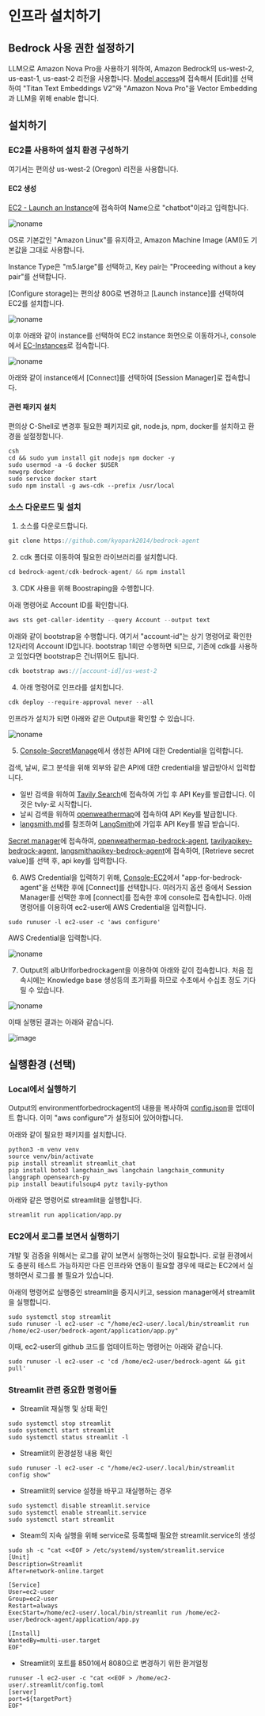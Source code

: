 # 인프라 설치하기

## Bedrock 사용 권한 설정하기

LLM으로 Amazon Nova Pro을 사용하기 위하여, Amazon Bedrock의 us-west-2, us-east-1, us-east-2 리전을 사용합니다. [Model access](https://us-west-2.console.aws.amazon.com/bedrock/home?region=us-west-2#/modelaccess)에 접속해서 [Edit]를 선택하여 "Titan Text Embeddings V2"와 "Amazon Nova Pro"을 Vector Embedding과 LLM을 위해 enable 합니다.

## 설치하기

### EC2를 사용하여 설치 환경 구성하기

여기서는 편의상 us-west-2 (Oregon) 리전을 사용합니다.

#### EC2 생성

[EC2 - Launch an Instance](https://us-west-2.console.aws.amazon.com/ec2/home?region=us-west-2#LaunchInstances:)에 접속하여 Name으로 "chatbot"이라고 입력합니다.

![noname](https://github.com/user-attachments/assets/acdac538-ea1e-4b32-a7f8-efc2b0e34664)

OS로 기본값인 "Amazon Linux"를 유지하고, Amazon Machine Image (AMI)도 기본값을 그대로 사용합니다.

Instance Type은 "m5.large"를 선택하고, Key pair는 "Proceeding without a key pair"를 선택합니다. 

[Configure storage]는 편의상 80G로 변경하고 [Launch instance]를 선택하여 EC2를 설치합니다. 

![noname](https://github.com/user-attachments/assets/84edf46d-0aa8-478c-8727-1301cf32f4db)

이후 아래와 같이 instance를 선택하여 EC2 instance 화면으로 이동하거나, console에서 [EC-Instances](https://us-west-2.console.aws.amazon.com/ec2/home?region=us-west-2#Instances:)로 접속합니다. 

![noname](https://github.com/user-attachments/assets/f5c82338-3e05-4c26-bdef-642c81f2c5d2)

아래와 같이 instance에서 [Connect]를 선택하여 [Session Manager]로 접속합니다. 

#### 관련 패키지 설치

편의상 C-Shell로 변경후 필요한 패키지로 git, node.js, npm, docker를 설치하고 환경을 설절정합니다. 

```text
csh
cd && sudo yum install git nodejs npm docker -y
sudo usermod -a -G docker $USER
newgrp docker
sudo service docker start
sudo npm install -g aws-cdk --prefix /usr/local
```

### 소스 다운로드 및 설치 

1) 소스를 다운로드합니다.

```java
git clone https://github.com/kyopark2014/bedrock-agent
```

2) cdk 폴더로 이동하여 필요한 라이브러리를 설치합니다.

```java
cd bedrock-agent/cdk-bedrock-agent/ && npm install
```

3) CDK 사용을 위해 Boostraping을 수행합니다.

아래 명령어로 Account ID를 확인합니다.

```java
aws sts get-caller-identity --query Account --output text
```

아래와 같이 bootstrap을 수행합니다. 여기서 "account-id"는 상기 명령어로 확인한 12자리의 Account ID입니다. bootstrap 1회만 수행하면 되므로, 기존에 cdk를 사용하고 있었다면 bootstrap은 건너뛰어도 됩니다.

```java
cdk bootstrap aws://[account-id]/us-west-2
```

4) 아래 명령어로 인프라를 설치합니다.

```java
cdk deploy --require-approval never --all
```
인프라가 설치가 되면 아래와 같은 Output을 확인할 수 있습니다. 

![noname](https://github.com/user-attachments/assets/3c3f8210-851e-465f-b01b-5779ce489ef3)


5) [Console-SecretManage](https://us-west-2.console.aws.amazon.com/secretsmanager/listsecrets?region=us-west-2)에서 생성한 API에 대한 Credential을 입력합니다.

검색, 날씨, 로그 분석을 위해 외부와 같은 API에 대한 credential을 발급받아서 입력합니다. 

- 일반 검색을 위하여 [Tavily Search](https://app.tavily.com/sign-in)에 접속하여 가입 후 API Key를 발급합니다. 이것은 tvly-로 시작합니다.  
- 날씨 검색을 위하여 [openweathermap](https://home.openweathermap.org/api_keys)에 접속하여 API Key를 발급합니다.
- [langsmith.md](https://github.com/kyopark2014/langgraph-agent/blob/main/langsmith.md)를 참조하여 [LangSmith](https://www.langchain.com/langsmith)에 가입후 API Key를 발급 받습니다.

[Secret manager](https://us-west-2.console.aws.amazon.com/secretsmanager/listsecrets?region=us-west-2)에 접속하여, [openweathermap-bedrock-agent](https://us-west-2.console.aws.amazon.com/secretsmanager/secret?name=openweathermap-bedrock-agent&region=us-west-2), [tavilyapikey-bedrock-agent](https://us-west-2.console.aws.amazon.com/secretsmanager/secret?name=tavilyapikey-bedrock-agent&region=us-west-2), [langsmithapikey-bedrock-agent](https://us-west-2.console.aws.amazon.com/secretsmanager/secret?name=langsmithapikey-bedrock-agent&region=us-west-2)에 접속하여, [Retrieve secret value]를 선택 후, api key를 입력합니다.

6) AWS Credential을 입력하기 위해, [Console-EC2](https://us-west-2.console.aws.amazon.com/ec2/home?region=us-west-2#Instances:instanceState=running)에서 "app-for-bedrock-agent"을 선택한 후에 [Connect]를 선택합니다. 여러가지 옵션 중에서 Session Manager를 선택한 후에 [connect]를 접속한 후에 console로 접속합니다. 아래 명령어를 이용하여 ec2-user에 AWS Credential을 입력합니다.

```text
sudo runuser -l ec2-user -c 'aws configure'
```

AWS Credential을 입력합니다.

![noname](https://github.com/user-attachments/assets/bd372ce9-9e9b-403c-8d87-220cec1b1b90)


7) Output의 albUrlforbedrockagent을 이용하여 아래와 같이 접속합니다. 처음 접속시에는 Knowledge base 생성등의 초기화를 하므로 수초에서 수십초 정도 기다릴 수 있습니다.

![noname](https://github.com/user-attachments/assets/48824379-b2ad-4377-916b-82988be90182)

이때 실행된 결과는 아래와 같습니다.

![image](https://github.com/user-attachments/assets/06a5cbe8-1eaa-447f-88d8-34269cf4c231)

## 실행환경 (선택)

### Local에서 실행하기 

Output의 environmentforbedrockagent의 내용을 복사하여 [config.json](./application/config.json)을 업데이트 합니다. 이미 "aws configure"가 설정되어 있어야합니다.

아래와 같이 필요한 패키지를 설치합니다.

```text
python3 -m venv venv
source venv/bin/activate
pip install streamlit streamlit_chat 
pip install boto3 langchain_aws langchain langchain_community langgraph opensearch-py
pip install beautifulsoup4 pytz tavily-python
```

아래와 같은 명령어로 streamlit을 실행합니다. 

```text
streamlit run application/app.py
```

### EC2에서 로그를 보면서 실행하기

개발 및 검증을 위해서는 로그를 같이 보면서 실행하는것이 필요합니다. 로컬 환경에서도 충분히 테스트 가능하지만 다른 인프라와 연동이 필요할 경우에 때로는 EC2에서 실행하면서 로그를 볼 필요가 있습니다. 

아래의 명령어로 실행중인 streamlit을 중지시키고, session manager에서 streamlit을 실행합니다.

```text
sudo systemctl stop streamlit
sudo runuser -l ec2-user -c "/home/ec2-user/.local/bin/streamlit run /home/ec2-user/bedrock-agent/application/app.py"
```

이때, ec2-user의 github 코드를 업데이트하는 명령어는 아래와 같습니다.

```text
sudo runuser -l ec2-user -c 'cd /home/ec2-user/bedrock-agent && git pull'
```

### Streamlit 관련 중요한 명령어들

- Streamlit 재실행 및 상태 확인

```text
sudo systemctl stop streamlit
sudo systemctl start streamlit
sudo systemctl status streamlit -l
```

- Streamlit의 환경설정 내용 확인

```text
sudo runuser -l ec2-user -c "/home/ec2-user/.local/bin/streamlit config show"
```

- Streamlit의 service 설정을 바꾸고 재실행하는 경우

```text
sudo systemctl disable streamlit.service
sudo systemctl enable streamlit.service
sudo systemctl start streamlit
```

- Steam의 지속 실행을 위해 service로 등록할때 필요한 streamlit.service의 생성

```text
sudo sh -c "cat <<EOF > /etc/systemd/system/streamlit.service
[Unit]
Description=Streamlit
After=network-online.target

[Service]
User=ec2-user
Group=ec2-user
Restart=always
ExecStart=/home/ec2-user/.local/bin/streamlit run /home/ec2-user/bedrock-agent/application/app.py

[Install]
WantedBy=multi-user.target
EOF"
```

- Streamlit의 포트를 8501에서 8080으로 변경하기 위한 환겨얼정

```text
runuser -l ec2-user -c "cat <<EOF > /home/ec2-user/.streamlit/config.toml
[server]
port=${targetPort}
EOF"
```

